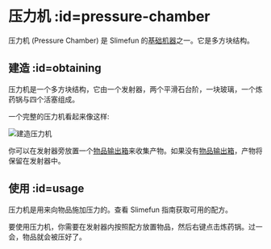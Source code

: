 # 压力机 :id=pressure-chamber

压力机 (Pressure Chamber) 是 Slimefun 的[基础机器](/Basic-Machines)之一。它是多方块结构。

## 建造 :id=obtaining

压力机是一个多方块结构，它由一个发射器，两个平滑石台阶，一块玻璃，一个炼药锅与四个活塞组成。

一个完整的压力机看起来像这样:

![建造压力机](https://cdn.jsdelivr.net/gh/Slimefun/Wiki@master/images/multiblock-pressure-chamber.png ':size=50%')

你可以在发射器旁放置一个[物品输出箱](/Output-Chest)来收集产物。如果没有[物品输出箱](/Output-Chest)，产物将保留在发射器中。

## 使用 :id=usage

压力机是用来向物品施加压力的。查看 Slimefun 指南获取可用的配方。

要使用压力机，你需要在发射器内按照配方放置物品，然后右键点击炼药锅。过一会，物品就会被压好了。
